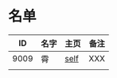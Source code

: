 
# 名单

|  ID    |  名字    |  主页    | 备注     |
| ---- | ---- | ---- | ---- |
|   9009   |   霄   |   [self](9009.md)    |  XXX  |
|      |      |      |      |

